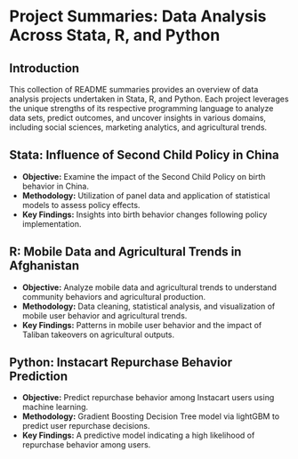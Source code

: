 # Project Summaries: Data Analysis Across Stata, R, and Python

## Introduction

This collection of README summaries provides an overview of data analysis projects undertaken in Stata, R, and Python. Each project leverages the unique strengths of its respective programming language to analyze data sets, predict outcomes, and uncover insights in various domains, including social sciences, marketing analytics, and agricultural trends.

## Stata: Influence of Second Child Policy in China

- **Objective:** Examine the impact of the Second Child Policy on birth behavior in China.
- **Methodology:** Utilization of panel data and application of statistical models to assess policy effects.
- **Key Findings:** Insights into birth behavior changes following policy implementation.

## R: Mobile Data and Agricultural Trends in Afghanistan

- **Objective:** Analyze mobile data and agricultural trends to understand community behaviors and agricultural production.
- **Methodology:** Data cleaning, statistical analysis, and visualization of mobile user behavior and agricultural trends.
- **Key Findings:** Patterns in mobile user behavior and the impact of Taliban takeovers on agricultural outputs.

## Python: Instacart Repurchase Behavior Prediction

- **Objective:** Predict repurchase behavior among Instacart users using machine learning.
- **Methodology:** Gradient Boosting Decision Tree model via lightGBM to predict user repurchase decisions.
- **Key Findings:** A predictive model indicating a high likelihood of repurchase behavior among users.
